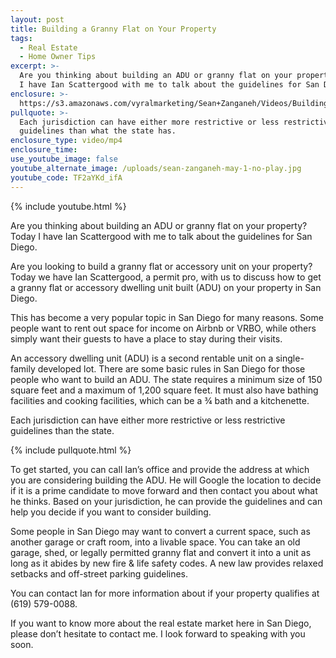 ```yaml
---
layout: post
title: Building a Granny Flat on Your Property
tags:
  - Real Estate
  - Home Owner Tips
excerpt: >-
  Are you thinking about building an ADU or granny flat on your property? Today
  I have Ian Scattergood with me to talk about the guidelines for San Diego.
enclosure: >-
  https://s3.amazonaws.com/vyralmarketing/Sean+Zanganeh/Videos/Building+a+Granny+Flat+on+Your+Property.mp4
pullquote: >-
  Each jurisdiction can have either more restrictive or less restrictive
  guidelines than what the state has.
enclosure_type: video/mp4
enclosure_time:
use_youtube_image: false
youtube_alternate_image: /uploads/sean-zanganeh-may-1-no-play.jpg
youtube_code: TF2aYKd_ifA
---
```


{% include youtube.html %}

Are you thinking about building an ADU or granny flat on your property? Today I have Ian Scattergood with me to talk about the guidelines for San Diego.

Are you looking to build a granny flat or accessory unit on your property? Today we have Ian Scattergood, a permit pro, with us to discuss how to get a granny flat or accessory dwelling unit built (ADU) on your property in San Diego.

This has become a very popular topic in San Diego for many reasons. Some people want to rent out space for income on Airbnb or VRBO, while others simply want their guests to have a place to stay during their visits.

An accessory dwelling unit (ADU) is a second rentable unit on a single-family developed lot. There are some basic rules in San Diego for those people who want to build an ADU. The state requires a minimum size of 150 square feet and a maximum of 1,200 square feet. It must also have bathing facilities and cooking facilities, which can be a ¾ bath and a kitchenette.

Each jurisdiction can have either more restrictive or less restrictive guidelines than the state.

{% include pullquote.html %}

To get started, you can call Ian’s office and provide the address at which you are considering building the ADU. He will Google the location to decide if it is a prime candidate to move forward and then contact you about what he thinks. Based on your jurisdiction, he can provide the guidelines and can help you decide if you want to consider building. &nbsp;

Some people in San Diego may want to convert a current space, such as another garage or craft room, into a livable space. You can take an old garage, shed, or legally permitted granny flat and convert it into a unit as long as it abides by new fire & life safety codes. A new law provides relaxed setbacks and off-street parking guidelines.

You can contact Ian for more information about if your property qualifies at (619) 579-0088.

If you want to know more about the real estate market here in San Diego, please don’t hesitate to contact me. I look forward to speaking with you soon.